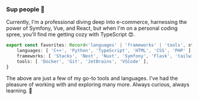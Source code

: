 ### Sup people 👋

Currently, I'm a professional diving deep into e-commerce, harnessing the power of Symfony, Vue, and React, but when I'm on a personal coding spree, you'll find me getting cozy with TypeScript 😍.

```typescript
export const favorites: Record<'languages' | 'frameworks' | 'tools', string[]> = {
    languages: [ 'C++', 'Python', 'TypeScript', 'HTML', 'CSS', 'PHP' ],
    frameworks: [ 'Stacks', 'Next', 'Nuxt', 'Symfony', 'Flask', 'tailwind' ],
    tools: [ 'Docker', 'Git', 'JetBrains', 'VSCode' ],
}
```

The above are just a few of my go-to tools and languages. I've had the pleasure of working with and exploring many more. Always curious, always learning. 🌱
